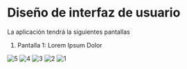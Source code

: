 # Diseño de interfaz de usuario

La aplicación tendrá la siguientes pantallas

1. Pantalla 1: Lorem Ipsum Dolor

![5](https://github.com/user-attachments/assets/4ba06367-4d9a-491a-9b14-aa3ee144ff82)
![4](https://github.com/user-attachments/assets/c39b1a8f-cafa-42d9-8e17-859282a0afcf)
![3](https://github.com/user-attachments/assets/309f72e5-ff4a-445b-8e04-d3d7121256b1)
![2](https://github.com/user-attachments/assets/2f7bfc52-37c1-4492-b695-cd69e63b2dd4)
![1](https://github.com/user-attachments/assets/78ed9296-a13a-4529-8919-eb994d8d81af)

